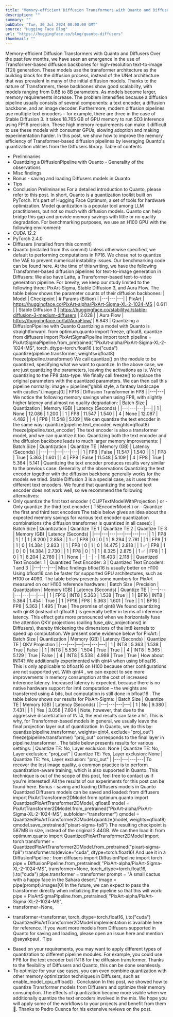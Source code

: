 ```yaml
---
title: "Memory-efficient Diffusion Transformers with Quanto and Diffusers"
description: ""
summary: ""
pubDate: "Tue, 30 Jul 2024 00:00:00 GMT"
source: "Hugging Face Blog"
url: "https://huggingface.co/blog/quanto-diffusers"
thumbnail: ""
---
```


Memory-efficient Diffusion Transformers with Quanto and Diffusers
Over the past few months, we have seen an emergence in the use of Transformer-based diffusion backbones for high-resolution text-to-image (T2I) generation. These models use the transformer architecture as the building block for the diffusion process, instead of the UNet architecture that was prevalent in many of the initial diffusion models. Thanks to the nature of Transformers, these backbones show good scalability, with models ranging from 0.6B to 8B parameters.
As models become larger, memory requirements increase. The problem intensifies because a diffusion pipeline usually consists of several components: a text encoder, a diffusion backbone, and an image decoder. Furthermore, modern diffusion pipelines use multiple text encoders – for example, there are three in the case of Stable Diffusion 3. It takes 18.765 GB of GPU memory to run SD3 inference using FP16 precision.
These high memory requirements can make it difficult to use these models with consumer GPUs, slowing adoption and making experimentation harder. In this post, we show how to improve the memory efficiency of Transformer-based diffusion pipelines by leveraging Quanto's quantization utilities from the Diffusers library.
Table of contents
- Preliminaries
- Quantizing a
DiffusionPipeline
with Quanto - Generality of the observations
- Misc findings
- Bonus - saving and loading Diffusers models in Quanto
- Tips
- Conclusion
Preliminaries
For a detailed introduction to Quanto, please refer to this post. In short, Quanto is a quantization toolkit built on PyTorch. It's part of Hugging Face Optimum, a set of tools for hardware optimization.
Model quantization is a popular tool among LLM practitioners, but not so much with diffusion models. Quanto can help bridge this gap and provide memory savings with little or no quality degradation.
For benchmarking purposes, we use an H100 GPU with the following environment:
- CUDA 12.2
- PyTorch 2.4.0
- Diffusers (installed from this commit)
- Quanto (installed from this commit)
Unless otherwise specified, we default to performing computations in FP16. We chose not to quantize the VAE to prevent numerical instability issues. Our benchmarking code can be found here.
At the time of this writing, we have the following Transformer-based diffusion pipelines for text-to-image generation in Diffusers:
We also have Latte, a Transformer-based text-to-video generation pipeline.
For brevity, we keep our study limited to the following three: PixArt-Sigma, Stable Diffusion 3, and Aura Flow. The table below shows the parameter counts of their diffusion backbones:
| Model | Checkpoint | # Params (Billion) |
|---|---|---|
| PixArt | https://huggingface.co/PixArt-alpha/PixArt-Sigma-XL-2-1024-MS | 0.611 |
| Stable Diffusion 3 | https://huggingface.co/stabilityai/stable-diffusion-3-medium-diffusers | 2.028 |
| Aura Flow | https://huggingface.co/fal/AuraFlow/ | 6.843 |
Quantizing a DiffusionPipeline
with Quanto
Quantizing a model with Quanto is straightforward.
from optimum.quanto import freeze, qfloat8, quantize
from diffusers import PixArtSigmaPipeline
import torch
pipeline = PixArtSigmaPipeline.from_pretrained(
"PixArt-alpha/PixArt-Sigma-XL-2-1024-MS", torch_dtype=torch.float16
).to("cuda")
quantize(pipeline.transformer, weights=qfloat8)
freeze(pipeline.transformer)
We call quantize()
on the module to be quantized, specifying what we want to quantize. In the above case, we are just quantizing the parameters, leaving the activations as is. We’re quantizing to the FP8 data-type. We finally call freeze()
to replace the original parameters with the quantized parameters.
We can then call this pipeline
normally:
image = pipeline("ghibli style, a fantasy landscape with castles").images[0]
| FP16 | Diffusion Transformer in FP8 |
|---|---|
We notice the following memory savings when using FP8, with slightly higher latency and almost no quality degradation:
| Batch Size | Quantization | Memory (GB) | Latency (Seconds) |
|---|---|---|---|
| 1 | None | 12.086 | 1.200 |
| 1 | FP8 | 11.547 | 1.540 |
| 4 | None | 12.087 | 4.482 |
| 4 | FP8 | 11.548 | 5.109 |
We can quantize the text encoder in the same way:
quantize(pipeline.text_encoder, weights=qfloat8)
freeze(pipeline.text_encoder)
The text encoder is also a transformer model, and we can quantize it too. Quantizing both the text encoder and the diffusion backbone leads to much larger memory improvements:
| Batch Size | Quantization | Quantize TE | Memory (GB) | Latency (Seconds) |
|---|---|---|---|---|
| 1 | FP8 | False | 11.547 | 1.540 |
| 1 | FP8 | True | 5.363 | 1.601 |
| 4 | FP8 | False | 11.548 | 5.109 |
| 4 | FP8 | True | 5.364 | 5.141 |
Quantizing the text encoder produces results very similar to the previous case:
Generality of the observations
Quantizing the text encoder together with the diffusion backbone generally works for the models we tried. Stable Diffusion 3 is a special case, as it uses three different text encoders. We found that quantizing the second text encoder does not work well, so we recommend the following alternatives:
- Only quantize the first text encoder (
CLIPTextModelWithProjection
) or - Only quantize the third text encoder (
T5EncoderModel
) or - Quantize the first and third text encoders
The table below gives an idea about the expected memory savings for various text encoder quantization combinations (the diffusion transformer is quantized in all cases):
| Batch Size | Quantization | Quantize TE 1 | Quantize TE 2 | Quantize TE 3 | Memory (GB) | Latency (Seconds) |
|---|---|---|---|---|---|---|
| 1 | FP8 | 1 | 1 | 1 | 8.200 | 2.858 |
| 1 ✅ | FP8 | 0 | 0 | 1 | 8.294 | 2.781 |
| 1 | FP8 | 1 | 1 | 0 | 14.384 | 2.833 |
| 1 | FP8 | 0 | 1 | 0 | 14.475 | 2.818 |
| 1 ✅ | FP8 | 1 | 0 | 0 | 14.384 | 2.730 |
| 1 | FP8 | 0 | 1 | 1 | 8.325 | 2.875 |
| 1 ✅ | FP8 | 1 | 0 | 1 | 8.204 | 2.789 |
| 1 | None | - | - | - | 16.403 | 2.118 |
| Quantized Text Encoder: 1 | Quantized Text Encoder: 3 | Quantized Text Encoders: 1 and 3 |
|---|---|---|
Misc findings
bfloat16
is usually better on H100
Using bfloat16
can be faster for supported GPU architectures, such as H100 or 4090. The table below presents some numbers for PixArt measured on our H100 reference hardware:
| Batch Size | Precision | Quantization | Memory (GB) | Latency (Seconds) | Quantize TE |
|---|---|---|---|---|---|
| 1 | FP16 | INT8 | 5.363 | 1.538 | True |
| 1 | BF16 | INT8 | 5.364 | 1.454 | True |
| 1 | FP16 | FP8 | 5.363 | 1.601 | True |
| 1 | BF16 | FP8 | 5.363 | 1.495 | True |
The promise of qint8
We found quantizing with qint8
(instead of qfloat8
) is generally better in terms of inference latency. This effect gets more pronounced when we horizontally fuse the attention QKV projections (calling fuse_qkv_projections()
in Diffusers), thereby thickening the dimensions of the int8 kernels to speed up computation. We present some evidence below for PixArt:
| Batch Size | Quantization | Memory (GB) | Latency (Seconds) | Quantize TE | QKV Projection |
|---|---|---|---|---|---|
| 1 | INT8 | 5.363 | 1.538 | True | False |
| 1 | INT8 | 5.536 | 1.504 | True | True |
| 4 | INT8 | 5.365 | 5.129 | True | False |
| 4 | INT8 | 5.538 | 4.989 | True | True |
How about INT4?
We additionally experimented with qint4
when using bfloat16
. This is only applicable to bfloat16
on H100 because other configurations are not supported yet. With qint4
, we can expect to see more improvements in memory consumption at the cost of increased inference latency. Increased latency is expected, because there is no native hardware support for int4 computation – the weights are transferred using 4 bits, but computation is still done in bfloat16
. The table below shows our results for PixArt-Sigma:
| Batch Size | Quantize TE | Memory (GB) | Latency (Seconds) |
|---|---|---|---|
| 1 | No | 9.380 | 7.431 |
| 1 | Yes | 3.058 | 7.604 |
Note, however, that due to the aggressive discretization of INT4, the end results can take a hit. This is why, for Transformer-based models in general, we usually leave the final projection layer out of quantization. In Quanto, we do this by:
quantize(pipeline.transformer, weights=qint4, exclude="proj_out")
freeze(pipeline.transformer)
"proj_out"
corresponds to the final layer in pipeline.transformer
. The table below presents results for various settings:
| Quantize TE: No, Layer exclusion: None | Quantize TE: No, Layer exclusion: "proj_out" | Quantize TE: Yes, Layer exclusion: None | Quantize TE: Yes, Layer exclusion: "proj_out" |
|---|---|---|---|
To recover the lost image quality, a common practice is to perform quantization-aware training, which is also supported in Quanto. This technique is out of the scope of this post, feel free to contact us if you're interested!
All the results of our experiments for this post can be found here.
Bonus - saving and loading Diffusers models in Quanto
Quantized Diffusers models can be saved and loaded:
from diffusers import PixArtTransformer2DModel
from optimum.quanto import QuantizedPixArtTransformer2DModel, qfloat8
model = PixArtTransformer2DModel.from_pretrained("PixArt-alpha/PixArt-Sigma-XL-2-1024-MS", subfolder="transformer")
qmodel = QuantizedPixArtTransformer2DModel.quantize(model, weights=qfloat8)
qmodel.save_pretrained("pixart-sigma-fp8")
The resulting checkpoint is 587MB in size, instead of the original 2.44GB. We can then load it:
from optimum.quanto import QuantizedPixArtTransformer2DModel
import torch
transformer = QuantizedPixArtTransformer2DModel.from_pretrained("pixart-sigma-fp8")
transformer.to(device="cuda", dtype=torch.float16)
And use it in a DiffusionPipeline
:
from diffusers import DiffusionPipeline
import torch
pipe = DiffusionPipeline.from_pretrained(
"PixArt-alpha/PixArt-Sigma-XL-2-1024-MS",
transformer=None,
torch_dtype=torch.float16,
).to("cuda")
pipe.transformer = transformer
prompt = "A small cactus with a happy face in the Sahara desert."
image = pipe(prompt).images[0]
In the future, we can expect to pass the transformer
directly when initializing the pipeline so that this will work:
pipe = PixArtSigmaPipeline.from_pretrained(
"PixArt-alpha/PixArt-Sigma-XL-2-1024-MS",
- transformer=None,
+ transformer=transformer,
torch_dtype=torch.float16,
).to("cuda")
QuantizedPixArtTransformer2DModel
implementation is available here for reference. If you want more models from Diffusers supported in Quanto for saving and loading, please open an issue here and mention @sayakpaul
.
Tips
- Based on your requirements, you may want to apply different types of quantization to different pipeline modules. For example, you could use FP8 for the text encoder but INT8 for the diffusion transformer. Thanks to the flexibility of Diffusers and Quanto, this can be done seamlessly.
- To optimize for your use cases, you can even combine quantization with other memory optimization techniques in Diffusers, such as
enable_model_cpu_offload()
.
Conclusion
In this post, we showed how to quantize Transformer models from Diffusers and optimize their memory consumption. The effects of quantization become more visible when we additionally quantize the text encoders involved in the mix. We hope you will apply some of the workflows to your projects and benefit from them 🤗.
Thanks to Pedro Cuenca for his extensive reviews on the post.